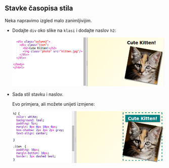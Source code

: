 ## Stavke časopisa stila

Neka napravimo izgled malo zanimljivijim.

+ Dodajte `div` oko slike na `klasi` i dodajte naslov `h2`:
    
    ![screenshot](images/magazine-item.png)

+ Sada stil stavku i naslov.
    
    Evo primjera, ali možete unijeti izmjene:
    
    ![screenshot](images/magazine-item-style.png)